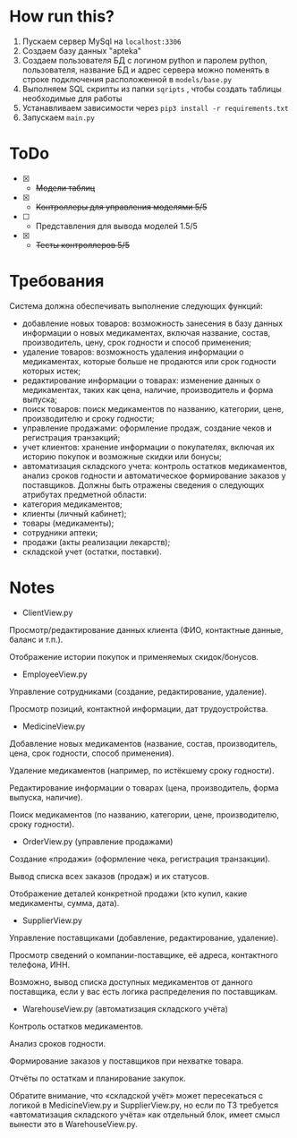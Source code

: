 # How run this?
1. Пускаем сервер MySql на `localhost:3306`
2. Создаем базу данных "apteka"
3. Создаем пользователя БД с логином python и паролем python, пользователя, название БД и адрес сервера можно поменять в строке подключения расположенной в `models/base.py`
4. Выполняем SQL скрипты из папки `sqripts` , чтобы создать таблицы необходимые для работы
5. Устанавливаем зависимости через `pip3 install -r requirements.txt`
6. Запускаем `main.py`


# ToDo
- [x] - ~~Модели таблиц~~
- [x] - ~~Контроллеры для управления моделями 5/5~~
- [ ] - Представления для вывода моделей 1.5/5
- [x] - ~~Тесты контроллеров 5/5~~








# Требования
Система должна обеспечивать выполнение следующих функций:
-	добавление новых товаров: возможность занесения в базу данных информации о новых медикаментах, включая название, состав, производитель, цену, срок годности и способ применения;
-	удаление товаров: возможность удаления информации о медикаментах, которые больше не продаются или срок годности которых истек;
-	редактирование информации о товарах: изменение данных о медикаментах, таких как цена, наличие, производитель и форма выпуска;
-	поиск товаров: поиск медикаментов по названию, категории, цене, производителю и сроку годности;
-	управление продажами: оформление продаж, создание чеков и регистрация транзакций;
-	учет клиентов: хранение информации о покупателях, включая их историю покупок и возможные скидки или бонусы;
-	автоматизация складского учета: контроль остатков медикаментов, анализ сроков годности и автоматическое формирование заказов у поставщиков.
Должны быть отражены сведения о следующих атрибутах предметной области:
-	категория медикаментов;
-	клиенты (личный кабинет);
-	товары (медикаменты);
-	сотрудники аптеки;
-	продажи (акты реализации лекарств);
-	складской учет (остатки, поставки).







# Notes
- ClientView.py

Просмотр/редактирование данных клиента (ФИО, контактные данные, баланс и т.п.).

Отображение истории покупок и применяемых скидок/бонусов.

- EmployeeView.py

Управление сотрудниками (создание, редактирование, удаление).

Просмотр позиций, контактной информации, дат трудоустройства.

- MedicineView.py

Добавление новых медикаментов (название, состав, производитель, цена, срок годности, способ применения).

Удаление медикаментов (например, по истёкшему сроку годности).

Редактирование информации о товарах (цена, производитель, форма выпуска, наличие).

Поиск медикаментов (по названию, категории, цене, производителю, сроку годности).

- OrderView.py (управление продажами)

Создание «продажи» (оформление чека, регистрация транзакции).

Вывод списка всех заказов (продаж) и их статусов.

Отображение деталей конкретной продажи (кто купил, какие медикаменты, сумма, дата).

- SupplierView.py

Управление поставщиками (добавление, редактирование, удаление).

Просмотр сведений о компании-поставщике, её адреса, контактного телефона, ИНН.

Возможно, вывод списка доступных медикаментов от данного поставщика, если у вас есть логика распределения по поставщикам.

- WarehouseView.py (автоматизация складского учёта)

Контроль остатков медикаментов.

Анализ сроков годности.

Формирование заказов у поставщиков при нехватке товара.

Отчёты по остаткам и планирование закупок.

Обратите внимание, что «складской учёт» может пересекаться с логикой в MedicineView.py и SupplierView.py, но если по ТЗ требуется «автоматизация складского учёта» как отдельный блок, имеет смысл вынести это в WarehouseView.py.